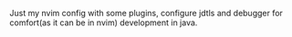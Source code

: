 Just my nvim config with some plugins, configure jdtls and debugger for comfort(as it can be in nvim) development in java.

